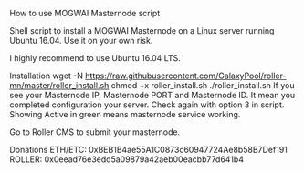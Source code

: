 How to use MOGWAI Masternode script

Shell script to install a MOGWAI Masternode on a Linux server running Ubuntu 16.04. Use it on your own risk.

I highly recommend to use Ubuntu 16.04 LTS.

Installation
wget -N https://raw.githubusercontent.com/GalaxyPool/roller-mn/master/roller_install.sh
chmod +x roller_install.sh
./roller_install.sh
If you see your Masternode IP, Masternode PORT and Masternode ID. It mean you completed configuration your server. Check again with option 3 in script. Showing Active in green means masternode service working.

Go to Roller CMS to submit your masternode.

Donations
ETH/ETC: 0xBEB1B4ae55A1C0873c60947724Ae8b58B7Def191
ROLLER: 0x0eead76e3edd5a09879a42aeb00eacbb77d641b4
